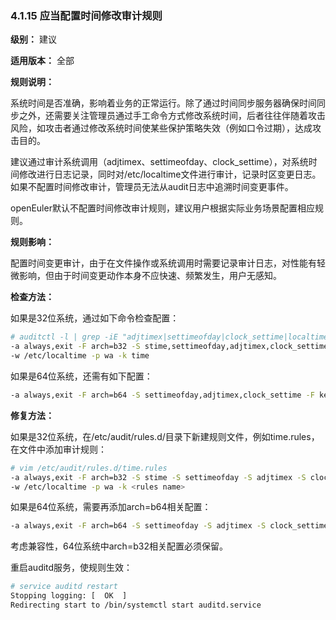 ### 4.1.15 应当配置时间修改审计规则

**级别：** 建议

**适用版本：** 全部

**规则说明：** 

系统时间是否准确，影响着业务的正常运行。除了通过时间同步服务器确保时间同步之外，还需要关注管理员通过手工命令方式修改系统时间，后者往往伴随着攻击风险，如攻击者通过修改系统时间使某些保护策略失效（例如口令过期），达成攻击目的。

建议通过审计系统调用（adjtimex、settimeofday、clock_settime），对系统时间修改进行日志记录，同时对/etc/localtime文件进行审计，记录时区变更日志。如果不配置时间修改审计，管理员无法从audit日志中追溯时间变更事件。

openEuler默认不配置时间修改审计规则，建议用户根据实际业务场景配置相应规则。

**规则影响：**

配置时间变更审计，由于在文件操作或系统调用时需要记录审计日志，对性能有轻微影响，但由于时间变更动作本身不应快速、频繁发生，用户无感知。

**检查方法：**

如果是32位系统，通过如下命令检查配置：

```bash
# auditctl -l | grep -iE "adjtimex|settimeofday|clock_settime|localtime"
-a always,exit -F arch=b32 -S stime,settimeofday,adjtimex,clock_settime -F key=time
-w /etc/localtime -p wa -k time
```
如果是64位系统，还需有如下配置：

```bash
-a always,exit -F arch=b64 -S settimeofday,adjtimex,clock_settime -F key=time
```

**修复方法：**

如果是32位系统，在/etc/audit/rules.d/目录下新建规则文件，例如time.rules，在文件中添加审计规则：

```bash
# vim /etc/audit/rules.d/time.rules
-a always,exit -F arch=b32 -S stime -S settimeofday -S adjtimex -S clock_settime -k <rules name>
-w /etc/localtime -p wa -k <rules name>
```
如果是64位系统，需要再添加arch=b64相关配置：
```bash
-a always,exit -F arch=b64 -S settimeofday -S adjtimex -S clock_settime -k <rules name>
```
考虑兼容性，64位系统中arch=b32相关配置必须保留。

重启auditd服务，使规则生效：

```bash
# service auditd restart
Stopping logging: [  OK  ]
Redirecting start to /bin/systemctl start auditd.service
```